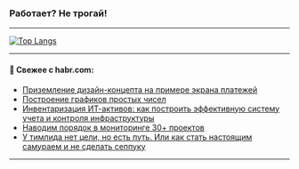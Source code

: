 ### Работает? Не трогай!

---
<!--
#### 🛠️ Technical stack:

![Java](https://img.shields.io/badge/Java-informational?logo=Oracle&style=flat&logoColor=white&color=FF4500)
![Kotlin](https://img.shields.io/badge/Kotlin-informational?logo=Kotlin&style=flat&logoColor=white&color=774D97)
![TS](https://img.shields.io/badge/TypeScript-informational?logo=typeScript&style=flat&logoColor=black&color=017acc)
![Python](https://img.shields.io/badge/Python-informational?logo=Python&style=flat&logoColor=black&color=ffdd54) <br>
![Spring](https://img.shields.io/badge/Spring-informational?logo=Spring&style=flat&logoColor=white&color=6DB33F) 
![SpringBoot](https://img.shields.io/badge/SpringBoot-informational?logo=SpringBoot&style=flat&logoColor=white&color=6DB33F)
![Nest](https://img.shields.io/badge/NestJS-informational?logo=NestJS&style=flat&logoColor=white&color=E0234E) 
![NodeJS](https://img.shields.io/badge/NodeJS-informational?logo=node.js&style=flat&logoColor=white&color=70A760)<br>
![PostgreSQL](https://img.shields.io/badge/PostgreSQL-informational?logo=PostgreSQL&style=flat&logoColor=white&color=DAA520)
![MongoDB](https://img.shields.io/badge/MongoDB-informational?logo=MongoDB&style=flat&logoColor=white&color=870000)
![Apache](https://img.shields.io/badge/Apache-informational?logo=apache&style=flat&logoColor=white&color=f74e28)

___ 
-->

<!--- #### 🛠️ : --->

[![Top Langs](https://github-readme-stats-82jvfl3w3-advtsettinggmailcoms-projects.vercel.app/api/top-langs/?username=zloylis&langs_count=10&hide_title=true&title_color=e6edf3&size_weight=0.5&count_weight=0.5&layout=compact&hide_progress=true&hide_border=true&theme=dracula)](https://github.com/zloylis)

<!---


####  :octocat:&nbsp;&nbsp; Статистика:

![GitHub stats](https://github-readme-stats-u2qms2cxw-advtsettinggmailcoms-projects.vercel.app/api?username=zloylis&show_icons=true&hide_border=true&theme=dracula&title_color=e6edf3&include_all_commits=true&count_private=true&hide_rank=false&hide_title=true&rank_icon=github)
-->
---

#### 💬 Свежее с habr.com:

<!-- BLOG-POST-LIST:START -->
- [Приземление дизайн-концепта на примере экрана платежей](https://habr.com/ru/companies/otpbank/articles/865806/?utm_source=habrahabr&utm_medium=rss&utm_campaign=865806)
- [Построение графиков простых чисел](https://habr.com/ru/articles/866948/?utm_source=habrahabr&utm_medium=rss&utm_campaign=866948)
- [Инвентаризация ИТ-активов: как построить эффективную систему учета и контроля инфраструктуры](https://habr.com/ru/companies/simpleone/articles/866940/?utm_source=habrahabr&utm_medium=rss&utm_campaign=866940)
- [Наводим порядок в мониторинге 30+ проектов](https://habr.com/ru/companies/2gis/articles/866140/?utm_source=habrahabr&utm_medium=rss&utm_campaign=866140)
- [У тимлида нет цели, но есть путь. Или как стать настоящим самураем и не сделать сеппуку](https://habr.com/ru/articles/866928/?utm_source=habrahabr&utm_medium=rss&utm_campaign=866928)
<!-- BLOG-POST-LIST:END -->

---
